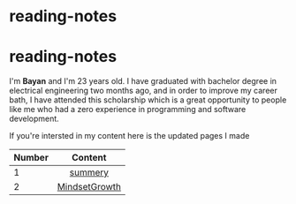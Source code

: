 # reading-notes

# reading-notes

 I'm **Bayan** and I'm 23 years old. I have graduated with  bachelor degree in electrical engineering two months ago, and in order to improve my career bath, I have attended this scholarship which is a great opportunity to people like me who had a zero experience in programming and software development. 

 If you're intersted in my  content here is the updated pages I made  

 
  

| Number      | Content  | 
| :------------- | :----------: | 
|     1 | [summery](https://bayan-hmaidy98.github.io/Summery/)   | 
| 2   | [MindsetGrowth](MindsetGrowth.md) | 